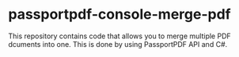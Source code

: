 # passportpdf-console-merge-pdf
This repository contains code that allows you to merge multiple PDF dcuments into one. This is done by using PassportPDF API and C#.
